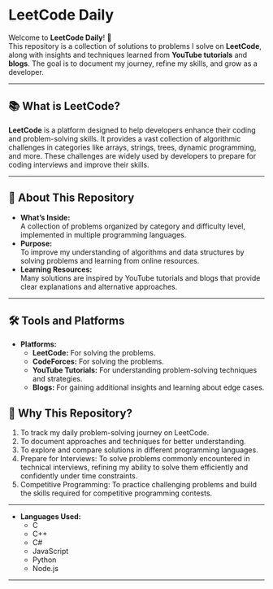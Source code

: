 # LeetCode Daily

Welcome to **LeetCode Daily**! 🌟  
This repository is a collection of solutions to problems I solve on **LeetCode**, along with insights and techniques learned from **YouTube tutorials** and **blogs**. The goal is to document my journey, refine my skills, and grow as a developer.

---

## 📚 What is LeetCode?

**LeetCode** is a platform designed to help developers enhance their coding and problem-solving skills. It provides a vast collection of algorithmic challenges in categories like arrays, strings, trees, dynamic programming, and more. These challenges are widely used by developers to prepare for coding interviews and improve their skills.

---

## 🚀 About This Repository

- **What’s Inside:**  
  A collection of problems organized by category and difficulty level, implemented in multiple programming languages.  
- **Purpose:**  
  To improve my understanding of algorithms and data structures by solving problems and learning from online resources.  
- **Learning Resources:**  
  Many solutions are inspired by YouTube tutorials and blogs that provide clear explanations and alternative approaches.

---

## 🛠️ Tools and Platforms

- **Platforms:**
  - **LeetCode:** For solving the problems.
  - **CodeForces:** For solving the problems.
  - **YouTube Tutorials:** For understanding problem-solving techniques and strategies.
  - **Blogs:** For gaining additional insights and learning about edge cases.

## 🌟 Why This Repository?

1. To track my daily problem-solving journey on LeetCode.
2. To document approaches and techniques for better understanding.
3. To explore and compare solutions in different programming languages.
4. Prepare for Interviews: To solve problems commonly encountered in technical interviews, refining my ability to solve them efficiently and confidently under time constraints.
5. Competitive Programming: To practice challenging problems and build the skills required for competitive programming contests.


---

- **Languages Used:**
  - C
  - C++
  - C#
  - JavaScript
  - Python
  - Node.js

---


